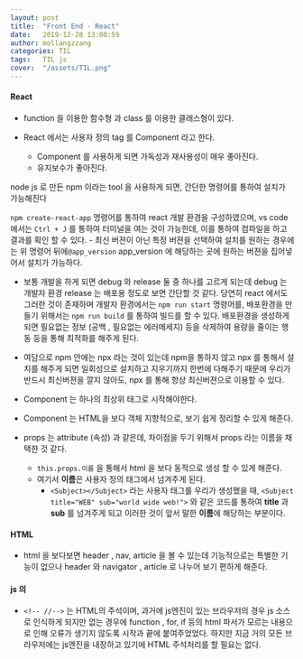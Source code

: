 ```yaml
---
layout: post
title:  "Front End - React"
date:   2019-12-28 13:00:59
author: mollangzzang
categories: TIL
tags:	TIL js
cover:  "/assets/TIL.png"
---
```


#### React

- function 을 이용한 함수형 과 class 를 이용한 클래스형이 있다. 

- React 에서는 사용자 정의 tag 를 Component 라고 한다.
    - Component 를 사용하게 되면 가독성과 재사용성이 매우 좋아진다.
    - 유지보수가 좋아진다.

node js 로 만든 npm 이라는 tool 을 사용하게 되면, 간단한 명령어를 통하여 설치가 가능해진다

`npm create-react-app` 명령어를 통하여 react 개발 환경을 구성하였으며, vs code 에서는 `Ctrl + J` 를 통하여 터미널을 여는 것이 가능한데,
이를 통하여 컴파일을 하고 결과를 확인 할 수 있다.
    - 최신 버젼이 아닌 특정 버젼을 선택하여 설치를 원하는 경우에는 위 명령어 뒤에`@app_version` app_version 에 해당하는 곳에 원하는 버젼을 집어넣어서 설치가 가능하다.

- 보통 개발을 하게 되면 debug 와 release 둘 중 하나를 고르게 되는데 debug 는 개발자 환경 release 는 배포용 정도로 보면 간단할 것 같다. 당연히 react 에서도 그러한 것이 존재하며 개발자 환경에서는 `npm run start` 명령어를, 배포환경을 만들기 위해서는 `npm run build` 를 통하여 빌드를 할 수 있다. 배포환경을 생성하게 되면 필요없는 정보 (공백 , 필요없는 에러메세지) 등을 삭제하여 용량을 줄이는 행동 등을 통해 최적화를 해주게 된다.

- 여담으로 npm 안에는 npx 라는 것이 있는데 npm을 통하지 않고 npx 를 통해서 설치를 해주게 되면 일회성으로 설치하고 지우기까지 한번에 다해주기 때문에 우리가 반드시 최신버젼을 깔지 않아도, npx 를 통해 항상 최신버젼으로 이용할 수 있다.

- Component 는 하나의 최상위 태그로 시작해야한다.

- Component 는 HTML을 보다 객체 지향적으로, 보기 쉽게 정리할 수 있게 해준다.

- props 는 attribute (속성) 과 같은데, 차이점을 두기 위해서 props 라는 이름을 채택한 것 같다.
    - `this.props.이름` 을 통해서 html 을 보다 동적으로 생성 할 수 있게 해준다.
    - 여기서 **이름**은 사용자 정의 태그에서 넘겨주게 된다.
        - `<Subject></Subject>` 라는 사용자 태그를 우리가 생성했을 때, `<Subject title="WEB" sub="world wide web!">` 와 같은 코드를 통하여 **title** 과 **sub** 를 넘겨주게 되고 이러한 것이 앞서 말한 **이름**에 해당하는 부분이다.

#### HTML

- html 을 보다보면 header , nav, article 을 볼 수 있는데 기능적으로는 특별한 기능이 없으나 header 와 navigator , article 로 나누어 보기 편하게 해준다.

#### js 의 <!-- //-->

- `<!-- //-->` 는 HTML의 주석이며, 과거에 js엔진이 있는 브라우저의 경우 js 소스로 인식하게 되지만 없는 경우에 function , for, if 등의 html 파서가 모르는 내용으로 인해 오류가 생기지 않도록 시작과 끝에 붙여주었었다. 하지만 지금 거의 모든 브라우저에는 js엔진을 내장하고 있기에 HTML 주석처리를 할 필요는 없다.